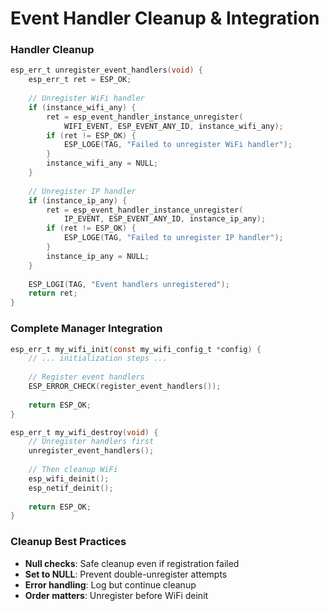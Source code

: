 # Event Handler Cleanup & Integration

<div class="grid grid-cols-2 gap-8">

<div>

### Handler Cleanup
```c
esp_err_t unregister_event_handlers(void) {
    esp_err_t ret = ESP_OK;
    
    // Unregister WiFi handler
    if (instance_wifi_any) {
        ret = esp_event_handler_instance_unregister(
            WIFI_EVENT, ESP_EVENT_ANY_ID, instance_wifi_any);
        if (ret != ESP_OK) {
            ESP_LOGE(TAG, "Failed to unregister WiFi handler");
        }
        instance_wifi_any = NULL;
    }
    
    // Unregister IP handler
    if (instance_ip_any) {
        ret = esp_event_handler_instance_unregister(
            IP_EVENT, ESP_EVENT_ANY_ID, instance_ip_any);
        if (ret != ESP_OK) {
            ESP_LOGE(TAG, "Failed to unregister IP handler");
        }
        instance_ip_any = NULL;
    }
    
    ESP_LOGI(TAG, "Event handlers unregistered");
    return ret;
}
```

</div>

<div>

### Complete Manager Integration
```c
esp_err_t my_wifi_init(const my_wifi_config_t *config) {
    // ... initialization steps ...
    
    // Register event handlers
    ESP_ERROR_CHECK(register_event_handlers());
    
    return ESP_OK;
}

esp_err_t my_wifi_destroy(void) {
    // Unregister handlers first
    unregister_event_handlers();
    
    // Then cleanup WiFi
    esp_wifi_deinit();
    esp_netif_deinit();
    
    return ESP_OK;
}
```

### Cleanup Best Practices

- **Null checks**: Safe cleanup even if registration failed
- **Set to NULL**: Prevent double-unregister attempts
- **Error handling**: Log but continue cleanup
- **Order matters**: Unregister before WiFi deinit

</div>

</div>
